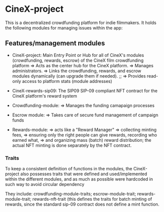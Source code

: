 # CineX-project
 This is a decentralized crowdfunding platform for indie filmmakers. It holds the following modules for managing issues within the app:

## Features/management modules
- CineX-project: 
   Main Entry Point or Hub for all of CineX's modules (crowdfunding, rewards, escrow) of the CineX film crowdfunding platform
 => Acts as the center hub for the CineX platform.
 => Manages administrators.
 => Links the crowdfunding, rewards, and escrow modules dynamically (can upgrade them if needed).
;; => Provides read-only access to platform stats (module addresses)

- CineX-rewards-sip09:
  The SIP09 SIP-09 compliant NFT contract for the CineX platform's reward system

- Crowdfunding-module:
  => Manages the funding camapaign processes
- Escrow module:
  => Takes care of secure fund management of campaign funds

- Rewards-module:
 => acts like a "Reward Manager" 
    => collecting minting fees, 
    => ensuring only the right people can give rewards, recording who earned what, 
    => and organizing mass (batch) reward distribution; the actual NFT minting is done separately by the NFT contract.

 ### Traits
 To keep a consistent definition of functions in the modules, the CineX-project also possesses traits that were defined 
 and used/implemented within the different modules, and as much as possible were hardcoded in such way to avoid circular dependency

 They include: crowdfunding-module-traits; escrow-module-trait; rewards-module-trait; rewards-nft-trait (this defines the traits 
 for batch minting of rewards, since the standard sip-09 contract does not define a mint function.

 
